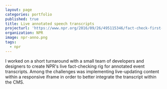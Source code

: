 ```yaml
---
layout: page
categories: portfolio
published: true
title: Live annotated speech transcripts
projecturl: 'https://www.npr.org/2016/09/26/495115346/fact-check-first-presidential-debate'
organization: NPR
image: npr-anno.png
tags:
  - npr
---
```

I worked on a short turnaround with a small team of developers and designers to create NPR's live fact-checking rig for annotated event transcripts. Among the challenges was implementing live-updating content within a responsive iframe in order to better integrate the transcript within the CMS.